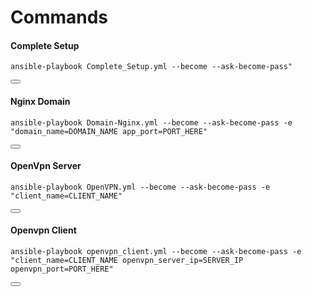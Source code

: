 <h1>Commands</h1>
<div class="copy-container rounded-3">
  <h4>Complete Setup</h4>
  <pre><code id="copy-command">ansible-playbook Complete_Setup.yml --become --ask-become-pass"</code></pre>
  <button class="copy-button" onclick="copyToClipboard()"></button>
  
  <h4>Nginx Domain</h4>
  <pre><code id="copy-command">ansible-playbook Domain-Nginx.yml --become --ask-become-pass -e "domain_name=DOMAIN_NAME app_port=PORT_HERE"</code></pre>
  <button class="copy-button" onclick="copyToClipboard()"></button>
  
  <h4>OpenVpn Server</h4>
  <pre><code id="copy-command">ansible-playbook OpenVPN.yml --become --ask-become-pass -e "client_name=CLIENT_NAME"</code></pre>
  <button class="copy-button" onclick="copyToClipboard()"></button>
  
  <h4>Openvpn Client</h4>
  <pre><code id="copy-command">ansible-playbook openvpn_client.yml --become --ask-become-pass -e "client_name=CLIENT_NAME openvpn_server_ip=SERVER_IP openvpn_port=PORT_HERE"</code></pre>
  <button class="copy-button" onclick="copyToClipboard()"></button>
</div>
